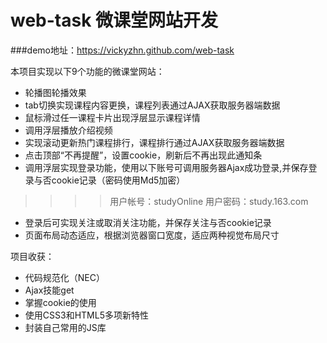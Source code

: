 # web-task 微课堂网站开发
###demo地址：https://vickyzhn.github.com/web-task

本项目实现以下9个功能的微课堂网站：  
  * 轮播图轮播效果
  * tab切换实现课程内容更换，课程列表通过AJAX获取服务器端数据
  * 鼠标滑过任一课程卡片出现浮层显示课程详情
  * 调用浮层播放介绍视频
  * 实现滚动更新热门课程排行，课程排行通过AJAX获取服务器端数据
  * 点击顶部“不再提醒”，设置cookie，刷新后不再出现此通知条
  * 调用浮层实现登录功能，使用以下账号可调用服务器Ajax成功登录,并保存登录与否cookie记录（密码使用Md5加密）
>>>> 用户帐号：studyOnline 
>>>> 用户密码：study.163.com 
  * 登录后可实现关注或取消关注功能，并保存关注与否cookie记录
  * 页面布局动态适应，根据浏览器窗口宽度，适应两种视觉布局尺寸

项目收获：
  * 代码规范化（NEC）
  * Ajax技能get
  * 掌握cookie的使用
  * 使用CSS3和HTML5多项新特性
  * 封装自己常用的JS库


